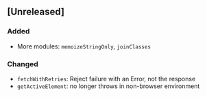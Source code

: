 ## [Unreleased]

### Added
- More modules: `memoizeStringOnly`, `joinClasses`

### Changed
- `fetchWithRetries`: Reject failure with an Error, not the response
- `getActiveElement`: no longer throws in non-browser environment
